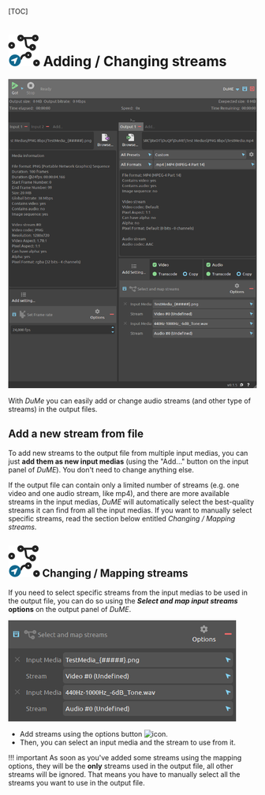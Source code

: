 [TOC]

# ![](img/icons/select-connection_bd.svg) Adding / Changing streams

![](img/captures/sound-mapping.png)

With *DuMe* you can easily add or change audio streams (and other type of streams) in the output files.

## Add a new stream from file

To add new streams to the output file from multiple input medias, you can just **add them as new input medias** (using the "Add..." button on the input panel of *DuME*). You don't need to change anything else.

If the output file can contain only a limited number of streams (e.g. one video and one audio stream, like mp4), and there are more available streams in the input medias, *DuME* will automatically select the best-quality streams it can find from all the input medias. If you want to manually select specific streams, read the section below entitled *Changing / Mapping streams*.

## ![](img/icons/select-connection_bd.svg) Changing / Mapping streams

If you need to select specific streams from the input medias to be used in the output file, you can do so using the ***Select and map input streams* options** on the output panel of *DuME*.

![](img/captures/mapping.png)

- Add streams using the options button ![icon](img/icons/cog.svg).
- Then, you can select an input media and the stream to use from it.

!!! important
    As soon as you've added some streams using the mapping options, they will be the **only** streams used in the output file, all other streams will be ignored. That means you have to manually select all the streams you want to use in the output file.